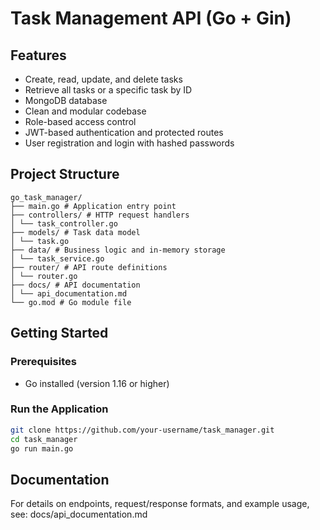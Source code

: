 # Task Management API (Go + Gin)

## Features

- Create, read, update, and delete tasks  
- Retrieve all tasks or a specific task by ID  
- MongoDB database  
- Clean and modular codebase
- Role-based access control
- JWT-based authentication and protected routes
- User registration and login with hashed passwords

## Project Structure
```
go_task_manager/
├── main.go # Application entry point
├── controllers/ # HTTP request handlers
│ └── task_controller.go
├── models/ # Task data model
│ └── task.go
├── data/ # Business logic and in-memory storage
│ └── task_service.go
├── router/ # API route definitions
│ └── router.go
├── docs/ # API documentation
│ └── api_documentation.md
└── go.mod # Go module file
```

## Getting Started

### Prerequisites

- Go installed (version 1.16 or higher)

### Run the Application

```bash
git clone https://github.com/your-username/task_manager.git
cd task_manager
go run main.go
```

## Documentation
For details on endpoints, request/response formats, and example usage, see:
docs/api_documentation.md
